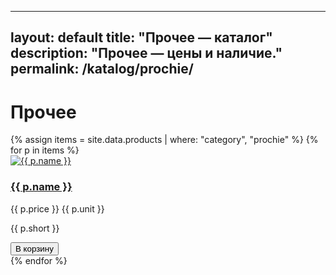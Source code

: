 
---
layout: default
title: "Прочее — каталог"
description: "Прочее — цены и наличие."
permalink: /katalog/prochie/
---

<h1>Прочее</h1>

<div class="grid">
{% assign items = site.data.products | where: "category", "prochie" %}
{% for p in items %}
  <div class="card">
    <a href="/katalog/{{ p.category }}/{{ p.slug }}/">
      <img src="{{ p.images | first }}" alt="{{ p.name }}">
      <h3>{{ p.name }}</h3>
    </a>
    <p class="price">{{ p.price }} {{ p.unit }}</p>
    <p class="short">{{ p.short }}</p>
    <button class="add-to-cart" data-sku="{{ p.sku }}" data-name="{{ p.name }}" data-price="{{ p.price }}">В корзину</button>
  </div>
{% endfor %}
</div>

